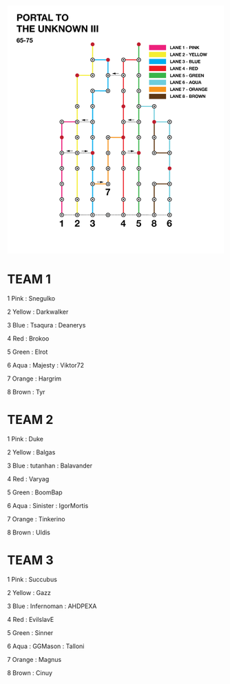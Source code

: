 ![UnknownIII](assets/Unknown3.png)

# TEAM 1

1 Pink
: Snegulko

2 Yellow
: Darkwalker

3 Blue 
: Tsaqura 
: Deanerys

4 Red 
: Brokoo

5 Green 
: Elrot

6 Aqua 
: Majesty
: Viktor72

7 Orange
: Hargrim

8 Brown
: Tyr

# TEAM 2

1 Pink
: Duke

2 Yellow
: Balgas

3 Blue 
: tutanhan 
: Balavander

4 Red 
: Varyag

5 Green 
: BoomBap

6 Aqua 
: Sinister
: IgorMortis

7 Orange
: Tinkerino

8 Brown
: Uldis


# TEAM 3

1 Pink
: Succubus

2 Yellow
: Gazz

3 Blue 
: Infernoman 
: AHDPEXA

4 Red 
: EvilslavE

5 Green 
: Sinner

6 Aqua 
: GGMason
: Talloni

7 Orange
: Magnus

8 Brown
: Cinuy
